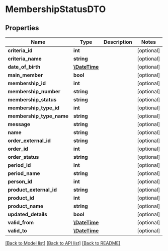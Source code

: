 # MembershipStatusDTO

## Properties
Name | Type | Description | Notes
------------ | ------------- | ------------- | -------------
**criteria_id** | **int** |  | [optional] 
**criteria_name** | **string** |  | [optional] 
**date_of_birth** | [**\DateTime**](\DateTime.md) |  | [optional] 
**main_member** | **bool** |  | [optional] 
**membership_id** | **int** |  | [optional] 
**membership_number** | **string** |  | [optional] 
**membership_status** | **string** |  | [optional] 
**membership_type_id** | **int** |  | [optional] 
**membership_type_name** | **string** |  | [optional] 
**message** | **string** |  | [optional] 
**name** | **string** |  | [optional] 
**order_external_id** | **string** |  | [optional] 
**order_id** | **int** |  | [optional] 
**order_status** | **string** |  | [optional] 
**period_id** | **int** |  | [optional] 
**period_name** | **string** |  | [optional] 
**person_id** | **int** |  | [optional] 
**product_external_id** | **string** |  | [optional] 
**product_id** | **int** |  | [optional] 
**product_name** | **string** |  | [optional] 
**updated_details** | **bool** |  | [optional] 
**valid_from** | [**\DateTime**](\DateTime.md) |  | [optional] 
**valid_to** | [**\DateTime**](\DateTime.md) |  | [optional] 

[[Back to Model list]](../README.md#documentation-for-models) [[Back to API list]](../README.md#documentation-for-api-endpoints) [[Back to README]](../README.md)


